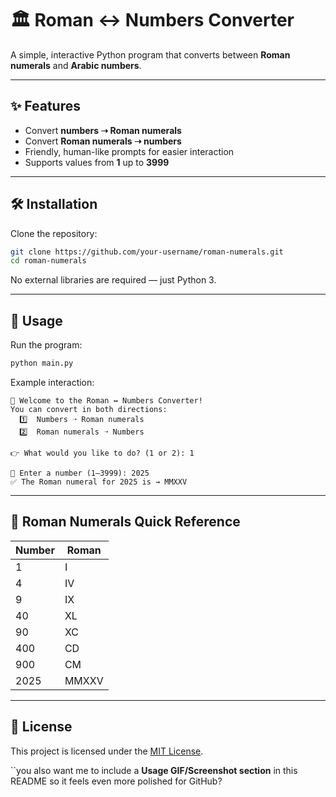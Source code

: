 
# 🏛 Roman ↔ Numbers Converter

A simple, interactive Python program that converts between **Roman numerals** and **Arabic numbers**.

---

## ✨ Features
- Convert **numbers ➝ Roman numerals**
- Convert **Roman numerals ➝ numbers**
- Friendly, human-like prompts for easier interaction
- Supports values from **1** up to **3999**

---

## 🛠 Installation
Clone the repository:
```bash
git clone https://github.com/your-username/roman-numerals.git
cd roman-numerals
````

No external libraries are required — just Python 3.

---

## 🚀 Usage

Run the program:

```bash
python main.py
```

Example interaction:

```
👋 Welcome to the Roman ↔ Numbers Converter!
You can convert in both directions:
  1️⃣  Numbers ➝ Roman numerals
  2️⃣  Roman numerals ➝ Numbers

👉 What would you like to do? (1 or 2): 1

🔢 Enter a number (1–3999): 2025
✅ The Roman numeral for 2025 is → MMXXV
```

---

## 📖 Roman Numerals Quick Reference

| Number | Roman |
| ------ | ----- |
| 1      | I     |
| 4      | IV    |
| 9      | IX    |
| 40     | XL    |
| 90     | XC    |
| 400    | CD    |
| 900    | CM    |
| 2025   | MMXXV |

---

## 📝 License

This project is licensed under the [MIT License](LICENSE).

``you also want me to include a **Usage GIF/Screenshot section** in this README so it feels even more polished for GitHub?
```
